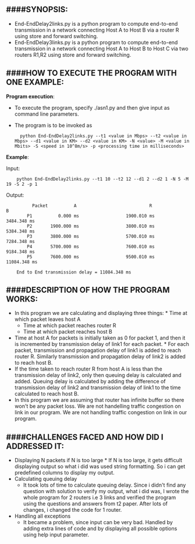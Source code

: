 ####SYNOPSIS:
---------
* End-EndDelay2links.py is a python program to compute end-to-end transmission in a network connecting Host A to Host B via a router R using store and forward switching.
* End-EndDelay3links.py is a python program to compute end-to-end transmission in a network connecting Host A to Host B to Host C via two routers R1,R2 using store and forward switching.

####HOW TO EXECUTE THE PROGRAM WITH ONE EXAMPLE:
--------------------------------------------
**Program execution**:
* To execute the program, specify ./asn1.py and then give input as command line parameters.
* The program is to be invoked as
        
        python End-EndDelay2links.py --t1 <value in Mbps> --t2 <value in Mbps> --d1 <value in KM> --d2 <value in KM> -N <value> -M <value in Mbits> -S <speed in 10^8m/s> -p <processing time in milliseconds>

**Example**:

Input:

        python End-EndDelay2links.py --t1 10 --t2 12 --d1 2 --d2 1 -N 5 -M 19 -S 2 -p 1

Output:

		      Packet          A                            R                           B 
			P1          0.000 ms                  1900.010 ms                  3484.348 ms
			P2       1900.000 ms                  3800.010 ms                  5384.348 ms
			P3       3800.000 ms                  5700.010 ms                  7284.348 ms
			P4       5700.000 ms                  7600.010 ms                  9184.348 ms
			P5       7600.000 ms                  9500.010 ms                 11084.348 ms

		End to End transmission delay = 11084.348 ms

####DESCRIPTION OF HOW THE PROGRAM WORKS:
-------------------------------------
* In this program we are calculating and displaying three things:
        * Time at which packet leaves host A
	* Time at which packet reaches router R
	* Time at which packet reaches host B
* Time at host A for packets is initially taken as 0 for packet 1, and then it is incremented by transmission delay of link1 for each packet. * For each packet, transmission and propagation delay of link1 is added to reach router R. Similarly transmission and propagation delay of link2 is added to reach host B.
* If the time taken to reach router R from host A is less than the transmission delay of link2, only then queuing delay is calculated and added. Queuing delay is calculated by adding the difference of transmission delay of link2 and transmission delay of link1 to the time calculated to reach host B.
* In this program we are assuming that router has infinite buffer so there won't be any packet loss. We are not handelling traffic congestion on link in our program. We are not handling traffic congestion on link in our program.

####CHALLENGES FACED AND HOW DID I ADDRESSED IT:
--------------------------------------------
* Displaying N packets if N is too large
        * If N is too large, it gets difficult displaying output so what i did was used string formatting. So i can get predefined columns to display my output.
* Calculating queuing delay
	* It took lots of time to calculate queuing delay. Since i didn't find any question with solution to verify my output, what i did was, I wrote the whole program for 2 routers i.e 3 links and verified the program using the questions and answers from t2 paper. After lots of changes, i changed the code for 1 router. 
* Handling all exceptions
	* It became a problem, since input can be very bad. Handled by adding extra lines of code and by displaying all possible options using help input parameter.   


